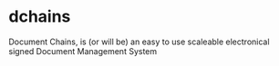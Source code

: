 # dchains
Document Chains, is (or will be) an easy to use scaleable electronical signed Document Management System
